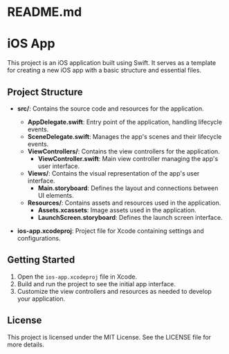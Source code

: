 # README.md

# iOS App

This project is an iOS application built using Swift. It serves as a template for creating a new iOS app with a basic structure and essential files.

## Project Structure

- **src/**: Contains the source code and resources for the application.
  - **AppDelegate.swift**: Entry point of the application, handling lifecycle events.
  - **SceneDelegate.swift**: Manages the app's scenes and their lifecycle events.
  - **ViewControllers/**: Contains the view controllers for the application.
    - **ViewController.swift**: Main view controller managing the app's user interface.
  - **Views/**: Contains the visual representation of the app's user interface.
    - **Main.storyboard**: Defines the layout and connections between UI elements.
  - **Resources/**: Contains assets and resources used in the application.
    - **Assets.xcassets**: Image assets used in the application.
    - **LaunchScreen.storyboard**: Defines the launch screen interface.

- **ios-app.xcodeproj**: Project file for Xcode containing settings and configurations.

## Getting Started

1. Open the `ios-app.xcodeproj` file in Xcode.
2. Build and run the project to see the initial app interface.
3. Customize the view controllers and resources as needed to develop your application.

## License

This project is licensed under the MIT License. See the LICENSE file for more details.